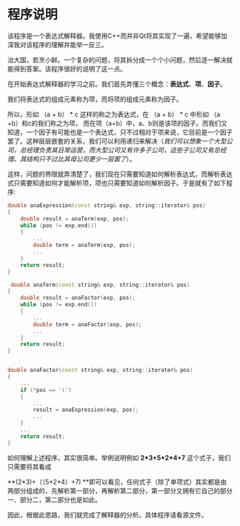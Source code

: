 # 程序说明

该程序是一个表达式解释器。我使用C++而并非Qt将其实现了一遍，希望能够加深我对该程序的理解并能举一反三。

治大国，若烹小鲜。一个复杂的问题，将其拆分成一个个小问题，然后逐一解决就能得到答案。该程序很好的说明了这一点。





在开始表达式解释器的学习之前。我们首先弄懂三个概念：**表达式**、**项**、**因子**。

我们将表达式的组成元素称为项，而将项的组成元素称为因子。

所以，形如 （a + b） * c 这样的称之为表达式，在  （a + b） * c 中形如 （a +b）和c的我们称之为项， 而在项（a+b）中，a、b则是该项的因子。而我们又知道，一个因子有可能也是一个表达式，只不过相对于项来说，它目前是一个因子罢了。这种层层嵌套的关系，我们可以利用递归来解决（*我们可以想象一个大型公司，总经理负责其日常运营，而大型公司又有许多子公司，这些子公司又有总经理。其结构只不过比其母公司更少一层罢了*）。



这样，问题的界限就弄清楚了，我们现在只需要知道如何解析表达式，而解析表达式只需要知道如何才能解析项，项也只需要知道如何解析因子。于是就有了如下程序:

```c++
double anaExpression(const string& exp, string::iterator& pos)
{
	double result = anaTerm(exp, pos);
	while (pos != exp.end())
	{
        ...
		double term = anaTerm(exp, pos);
        ...
	}
	return result;
}
```

```c++
 double anaTerm(const string& exp, string::iterator& pos)
{
	double result = anaFactor(exp, pos);
	while (pos != exp.end())
	{
        ...
		double term = anaFactor(exp, pos);
        ...
    }
	return result;
}
```

```c++

double anaFactor(const string& exp, string::iterator& pos)
{
    ...
	if (*pos == '(')
	{
        ...
		result = anaExpression(exp, pos);
        ...
	}
	...
	return result;
}

```

如何理解上述程序，其实很简单。举例说明例如 **2\*3+5\*2*4+7** 这个式子，我们只需要将其看成 

**(2\*3)+（（5\*2*4）+7) **即可以看见，任何式子（除了单项式）其实都是由两部分组成的，先解析第一部分，再解析第二部分，第一部分又拥有它自己的部分一、部分二，第二部分也是如此。

因此，根据此思路，我们就完成了解释器的分析。具体程序请看源文件。

